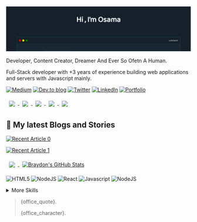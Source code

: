[![Osama's GitHub Banner](./assets/GitHubHeader.png)](https://braydoncoyer.dev)

Developer, Content Creator, Dreamer And Ever So Ofetn A Human.

Full-Stack developer with +3 years of experience building web applications and servers with Javascript mainly.

[![Medium](https://img.shields.io/badge/Medium-12100E?style=for-the-badge&logo=medium&logoColor=white)](https://medium.com/@osama1010) [![Dev.to blog](https://img.shields.io/badge/dev.to-0A0A0A?style=for-the-badge&logo=dev.to&logoColor=white)](correct/this/link) [![Twitter](https://img.shields.io/badge/Twitter-%231DA1F2.svg?style=for-the-badge&logo=Twitter&logoColor=white)](https://twitter.com/Osam1010) [![LinkedIn](https://img.shields.io/badge/linkedin-%230077B5.svg?style=for-the-badge&logo=linkedin&logoColor=white)](https://www.linkedin.com/in/osama-ibrahim-a854841a5) [![Portfolio](https://img.shields.io/badge/Portfolio-%23000000.svg?style=for-the-badge&logo=firefox&logoColor=#FF7139)](https://o-portfolio.netlify.app/)

<a href="https://github.com/braydoncoyer/tailwindcss-v2-dark-mode-template">
  <img align="center" style="margin:0.5rem" src="https://github-readme-stats.vercel.app/api/pin/?username=osama865&repo=atomic-copy&title_color=ffffff&text_color=c9cacc&icon_color=4AB197&bg_color=1A2B34" />
</a> <a href="https://github.com/braydoncoyer/tailwindcss-v2-dark-mode-template">
  <img align="center" style="margin:0.5rem" src="https://github-readme-stats.vercel.app/api/pin/?username=osama865&repo=Life-Advise-api&title_color=ffffff&text_color=c9cacc&icon_color=4AB197&bg_color=1A2B34" />
</a>

<a href="https://github.com/braydoncoyer/tailwindcss-v2-dark-mode-template">
  <img align="center" style="margin:0.5rem" src="https://github-readme-stats.vercel.app/api/pin/?username=osama865&repo=Netflix&title_color=ffffff&text_color=c9cacc&icon_color=4AB197&bg_color=1A2B34" />
</a>

<a href="https://github.com/braydoncoyer/tailwindcss-v2-dark-mode-template">
  <img align="center" style="margin:0.5rem" src="https://github-readme-stats.vercel.app/api/pin/?username=osama865&repo=EasyApplyJobsBot&title_color=ffffff&text_color=c9cacc&icon_color=4AB197&bg_color=1A2B34" />
</a>

<a href="https://github.com/braydoncoyer/tailwindcss-v2-dark-mode-template">
  <img align="center" style="margin:0.5rem" src="https://github-readme-stats.vercel.app/api/pin/?username=osama865&repo=Amazon&title_color=ffffff&text_color=c9cacc&icon_color=4AB197&bg_color=1A2B34" />
</a>

## 📩 My latest Blogs and Stories

<!-- BLOG-POST-LIST:START -->

<a target="_blank" href="https://github-readme-medium-recent-article.vercel.app/medium/@osama1010/0"><img src="https://github-readme-medium-recent-article.vercel.app/medium/@osama1010/0" alt="Recent Article 0">

<a target="_blank" href="https://github-readme-medium-recent-article.vercel.app/medium/@osama1010/0"><img src="https://github-readme-medium-recent-article.vercel.app/medium/@osama1010/1" alt="Recent Article 1">

<!-- BLOG-POST-LIST:END -->

<div>
<a href="https://github.com/braydoncoyer">
  <img align="center" style="margin:0.5rem" src="https://github-readme-stats.vercel.app/api/top-langs/?username=osama865&hide=html,css&title_color=ffffff&text_color=c9cacc&icon_color=4AB197&bg_color=1A2B34" />
</a>

<a href="https://github.com/braydoncoyer">
  <img align="center" style="margin:0.5rem" src="https://github-readme-stats.vercel.app/api?username=osama865&show_icons=true&line_height=27&count_private=true&title_color=ffffff&text_color=c9cacc&icon_color=4AB097&bg_color=1A2B34" alt="Braydon's GitHub Stats" />
</a>
</div>

![HTML5](https://img.shields.io/badge/html5-%23E34F26.svg?style=for-the-badge&logo=html5&logoColor=white) ![NodeJS](https://img.shields.io/badge/node.js-6DA55F?style=for-the-badge&logo=node.js&logoColor=white) ![React](https://img.shields.io/badge/react-6DA55F?style=for-the-badge&logo=react&logoColor=white) ![Javascript](https://img.shields.io/badge/javascript-6DA55F?style=for-the-badge&logo=javascript&logoColor=white) ![NodeJS](https://img.shields.io/badge/python-6DA55F?style=for-the-badge&logo=python&logoColor=white)

<details>
<summary>More Skills</summary>

![MongoDB](https://img.shields.io/badge/mongodb-6DA55F?style=for-the-badge&logo=mongodb&logoColor=white) ![Express.js](https://img.shields.io/badge/express-6DA55F?style=for-the-badge&logo=express&logoColor=white) ![Netlify](https://img.shields.io/badge/netlify-6DA55F?style=for-the-badge&logo=netlify&logoColor=white) ![Meteor.js](https://img.shields.io/badge/meteor-6DA55F?style=for-the-badge&logo=meteor&logoColor=white)

![Shell scripting](https://img.shields.io/badge/shell-6DA55F?style=for-the-badge&logo=shell&logoColor=white) ![Heroku](https://img.shields.io/badge/heroku-6DA55F?style=for-the-badge&logo=heroku&logoColor=white) ![Firebase](https://img.shields.io/badge/firebase-6DA55F?style=for-the-badge&logo=firebase&logoColor=white) ![Redux.js](https://img.shields.io/badge/redux-6DA55F?style=for-the-badge&logo=redux&logoColor=white)

</details>


> {office_quote}.
>
> {office_character}.
